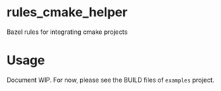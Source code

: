 # rules_cmake_helper
Bazel rules for integrating cmake projects


# Usage

Document WIP. For now, please see the BUILD files of `examples` project.